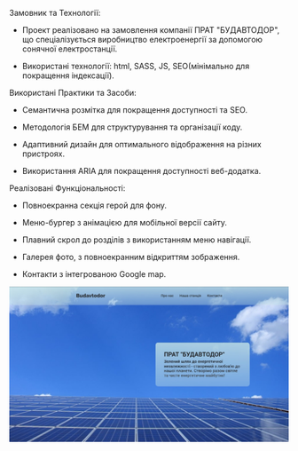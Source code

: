 Замовник та Технології:

- Проект реалізовано на замовлення компанії ПРАТ "БУДАВТОДОР", що спеціалізується виробництво електроенергії за допомогою сонячної електростанції.

- Використані технології: html, SASS, JS, SEO(мінімально для покращення індексації).

Використані Практики та Засоби:

- Семантична розмітка для покращення доступності та SEO.

- Методологія БЕМ для структурування та організації коду.

- Адаптивний дизайн для оптимального відображення на різних пристроях.

- Використання ARIA для покращення доступності веб-додатка.

Реалізовані Функціональності:

- Повноекранна секція герой для фону.

- Меню-бургер з анімацією для мобільної версії сайту.

- Плавний скрол до розділів з використанням меню навігації.

- Галерея фото, з повноекранним відкриттям зображення.

- Контакти з інтегрованою Google map.

<img src="./img/presentation.jpg"/>

